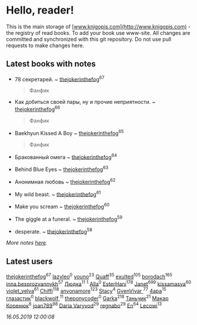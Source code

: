 # Hello, reader!
This is the main storage of [www.knigopis.com](http://www.knigopis.com) - the registry of read books.
To add your book use www-site. All changes are committed and synchronized with this git repository.
Do not use pull requests to make changes here.


## Latest books with notes
* 78 секретарей. ~ [thejokerinthefog](users/317/317244423-vkontakte)<sup>67</sup>
    > Фанфик

* Как добиться своей пары, ну и прочие неприятности. ~ [thejokerinthefog](users/317/317244423-vkontakte)<sup>66</sup>
    > Фанфик

* Baekhyun Kissed A Boy ~ [thejokerinthefog](users/317/317244423-vkontakte)<sup>65</sup>
    > Фанфик

* Бракованный омега ~ [thejokerinthefog](users/317/317244423-vkontakte)<sup>64</sup>

* Behind Blue Eyes ~ [thejokerinthefog](users/317/317244423-vkontakte)<sup>63</sup>

* Анонимная любовь ~ [thejokerinthefog](users/317/317244423-vkontakte)<sup>62</sup>

* My wild beast. ~ [thejokerinthefog](users/317/317244423-vkontakte)<sup>61</sup>

* Make you scream ~ [thejokerinthefog](users/317/317244423-vkontakte)<sup>60</sup>

* The giggle at a funeral. ~ [thejokerinthefog](users/317/317244423-vkontakte)<sup>59</sup>

* desperate. ~ [thejokerinthefog](users/317/317244423-vkontakte)<sup>58</sup>


_More notes [here](latest_books_with_notes.md)._


## Latest users
[thejokerinthefog](users/317/317244423-vkontakte)<sup>67</sup> 
[lazyleo](users/116/116845519572391639637-google)<sup>0</sup> 
[youno](users/302/302928912-vkontakte)<sup>23</sup> 
[Quaff](users/122/12267158-vkontakte)<sup>35</sup> 
[exulted](users/100/100599204551896265722-google)<sup>105</sup> 
[borodach](users/157/15706320-vkontakte)<sup>165</sup> 
[inna.besprozvannykh](users/733/73323849-yandex)<sup>57</sup> 
[Людка](users/111/111038749-vkontakte)<sup>11</sup> 
[](users/114/114792281744850455512-google)<sup>1</sup> 
[Alla](users/103/103352250712959229257-google)<sup>0</sup> 
[EsterHani](users/305/30558181-vkontakte)<sup>178</sup> 
[Janet](users/108/108113656204404967440-google)<sup>699</sup> 
[kissamasya](users/684/68439978-vkontakte)<sup>60</sup> 
[violet_velva](users/116/116961712580551399099-google)<sup>61</sup> 
[Chiffi](users/105/105831994080785626680-google)<sup>118</sup> 
[anvonamore](users/595/5957175-vkontakte)<sup>123</sup> 
[Stacy](users/309/30902475-vkontakte)<sup>4</sup> 
[GvenVivar ](users/158/158266434925901-facebook)<sup>77</sup> 
[4apa](users/117/117392596378069249667-google)<sup>15</sup> 
[глазастик](users/115/115257673890455357280-google)<sup>0</sup> 
[blackwolf ](users/236/236639644-vkontakte)<sup>11</sup> 
[theponycoder](users/195/195144442-vkontakte)<sup>0</sup> 
[Garka](users/115/115753719718250012620-google)<sup>218</sup> 
[Таньчик](users/209/2096581563762610-facebook)<sup>21</sup> 
[Макар Коренюк](users/126/126368737-vkontakte)<sup>6</sup> 
[joan789](users/240/2401650-vkontakte)<sup>98</sup> 
[Daria Varyvod](users/829/829893410524253-facebook)<sup>29</sup> 
[regnabo](users/870/870059322-yandex)<sup>29</sup> 
[En](users/333/333646551-vkontakte)<sup>64</sup> 
[Lecowi](users/521/521873425-vkontakte)<sup>13</sup> 


_16.05.2019 12:00:08_

